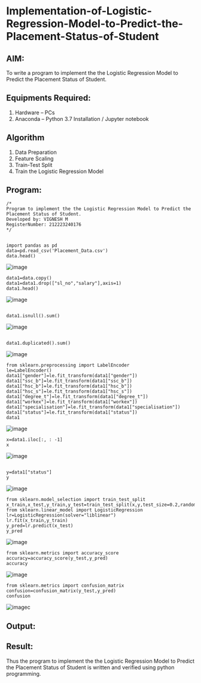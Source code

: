 # Implementation-of-Logistic-Regression-Model-to-Predict-the-Placement-Status-of-Student

## AIM:
To write a program to implement the the Logistic Regression Model to Predict the Placement Status of Student.

## Equipments Required:
1. Hardware – PCs
2. Anaconda – Python 3.7 Installation / Jupyter notebook

## Algorithm
1. Data Preparation
2. Feature Scaling
3. Train-Test Split
4. Train the Logistic Regression Model 

## Program:
```
/*
Program to implement the the Logistic Regression Model to Predict the Placement Status of Student.
Developed by: VIGNESH M
RegisterNumber: 212223240176
*/


import pandas as pd
data=pd.read_csv('Placement_Data.csv')
data.head()
```
![image](https://github.com/user-attachments/assets/edb448ca-c2b6-4a2b-83df-b33f5e2af876)

```
data1=data.copy()
data1=data1.drop(["sl_no","salary"],axis=1)
data1.head()
```

![image](https://github.com/user-attachments/assets/34f8eba1-44cf-481b-b6f0-e86b7d671f92)
```

data1.isnull().sum()

```

![image](https://github.com/user-attachments/assets/f753433b-8ea8-4676-acb5-307c04b7a714)
```

data1.duplicated().sum()
```

![image](https://github.com/user-attachments/assets/6e787434-1a72-4b32-bc5c-6b0c03848dbf)

```
from sklearn.preprocessing import LabelEncoder
le=LabelEncoder()
data1["gender"]=le.fit_transform(data1["gender"])
data1["ssc_b"]=le.fit_transform(data1["ssc_b"])
data1["hsc_b"]=le.fit_transform(data1["hsc_b"])
data1["hsc_s"]=le.fit_transform(data1["hsc_s"])
data1["degree_t"]=le.fit_transform(data1["degree_t"])
data1["workex"]=le.fit_transform(data1["workex"])
data1["specialisation"]=le.fit_transform(data1["specialisation"])
data1["status"]=le.fit_transform(data1["status"])
data1

```
![image](https://github.com/user-attachments/assets/9c27dabf-e140-4aae-a03f-6dfeb4db46b3)

```
x=data1.iloc[:, : -1]
x
```
![image](https://github.com/user-attachments/assets/f5eb1a47-faa9-4faa-b9a7-e970b7d5f466)
```

y=data1["status"]
y
```
![image](https://github.com/user-attachments/assets/c1a90363-2667-44cc-8dc1-679b798571a9)

```
from sklearn.model_selection import train_test_split
x_train,x_test,y_train,y_test=train_test_split(x,y,test_size=0.2,random_state=0)
from sklearn.linear_model import LogisticRegression
lr=LogisticRegression(solver="liblinear")
lr.fit(x_train,y_train)
y_pred=lr.predict(x_test)
y_pred
```
![image](https://github.com/user-attachments/assets/b6584007-6ef9-4f44-b66f-8cfe86986a6c)
```
from sklearn.metrics import accuracy_score
accuracy=accuracy_score(y_test,y_pred)
accuracy
```
![image](https://github.com/user-attachments/assets/f99b136a-1a77-450e-9d64-e7d6dc0dacbb)
```
from sklearn.metrics import confusion_matrix
confusion=confusion_matrix(y_test,y_pred)
confusion
```
![image](https://github.com/user-attachments/assets/438d4c68-93ad-452b-8ef5-48ee17b90266)c

## Output:



## Result:
Thus the program to implement the the Logistic Regression Model to Predict the Placement Status of Student is written and verified using python programming.
